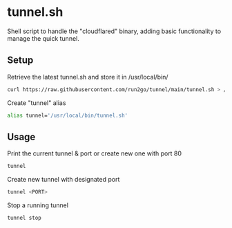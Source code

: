 # tunnel.sh
Shell script to handle the "cloudflared" binary, adding basic functionality to manage the quick tunnel.

## Setup
Retrieve the latest tunnel.sh and store it in /usr/local/bin/
```sh
curl https://raw.githubusercontent.com/run2go/tunnel/main/tunnel.sh > /usr/local/bin/tunnel.sh
```

Create "tunnel" alias
```sh
alias tunnel='/usr/local/bin/tunnel.sh'
```

## Usage
Print the current tunnel & port or create new one with port 80
```sh
tunnel
```

Create new tunnel with designated port
```sh
tunnel <PORT>
```

Stop a running tunnel
```sh
tunnel stop
```

